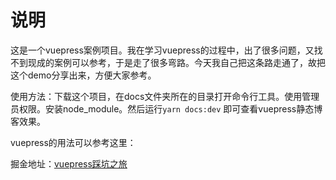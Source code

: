 # 说明

这是一个vuepress案例项目。我在学习vuepress的过程中，出了很多问题，又找不到现成的案例可以参考，于是走了很多弯路。今天我自己把这条路走通了，故把这个demo分享出来，方便大家参考。

使用方法：下载这个项目，在docs文件夹所在的目录打开命令行工具。使用管理员权限。安装node_module。然后运行`yarn docs:dev` 即可查看vuepress静态博客效果。

vuepress的用法可以参考这里：

掘金地址：[vuepress踩坑之旅](https://juejin.im/post/5c232a06e51d453f845e1a5c)

